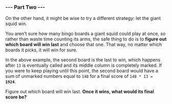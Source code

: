 ### --- Part Two ---

On the other hand, it might be wise to try a different strategy: let the
giant squid win.

You aren't sure how many bingo boards a giant squid could play at once, so
rather than waste time counting its arms, the safe thing to do is to **figure
out which board will win last** and choose that one. That way, no matter
which boards it picks, it will win for sure.

In the above example, the second board is the last to win, which happens
after `13` is eventually called and its middle column is completely marked.
If you were to keep playing until this point, the second board would have a
sum of unmarked numbers equal to `148` for a final score of <code>148 * 13 = <b>1924</b></code>.

Figure out which board will win last. **Once it wins, what would its final
score be?**